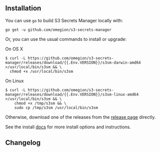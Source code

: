 ## Installation

You can use `go` to build S3 Secrets Manager locally with:

```shell
go get -u github.com/omegion/s3-secrets-manager
```

Or, you can use the usual commands to install or upgrade:

On OS X

```shell
$ curl -L https://github.com/omegion/s3-secrets-manager/releases/download/{{.Env.VERSION}}/s3sm-darwin-amd64 >/usr/local/bin/s3sm && \
  chmod +x /usr/local/bin/s3sm
```

On Linux

```shell
$ curl -L https://github.com/omegion/s3-secrets-manager/releases/download/{{.Env.VERSION}}/s3sm-linux-amd64 >/usr/local/bin/s3sm && \
    chmod +x /tmp/s3sm && \
    sudo cp /tmp/s3sm /usr/local/bin/s3sm
```

Otherwise, download one of the releases from the [release page](https://github.com/omegion/s3-secrets-manager/releases/)
directly.

See the install [docs](https://s3-secrets-manager.omegion.dev) for more install options and instructions.

## Changelog

